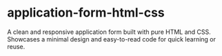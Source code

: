 # application-form-html-css
A clean and responsive application form built with pure HTML and CSS. Showcases a minimal design and easy-to-read code for quick learning or reuse.
